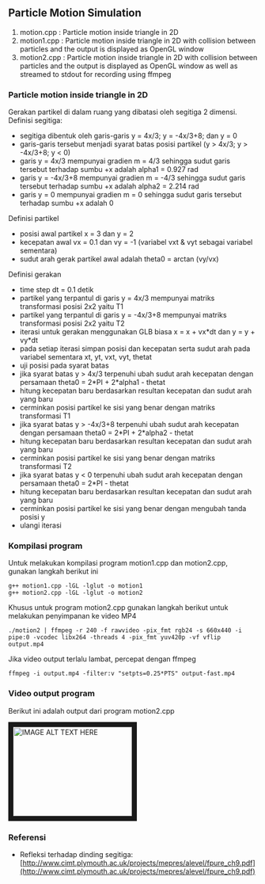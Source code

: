 ## Particle Motion Simulation

1. motion.cpp : Particle motion inside triangle in 2D
2. motion1.cpp : Particle motion inside triangle in 2D with collision between
  particles and the output is displayed as OpenGL window
3. motion2.cpp : Particle motion inside triangle in 2D with collision between
  particles and the output is displayed as OpenGL window as well as streamed to
  stdout for recording using ffmpeg


### Particle motion inside triangle in 2D

Gerakan partikel di dalam ruang yang dibatasi oleh segitiga 2 dimensi.
Definisi segitiga:

* segitiga dibentuk oleh garis-garis y = 4x/3; y = -4x/3+8; dan y = 0
* garis-garis tersebut menjadi syarat batas posisi partikel (y > 4x/3; y > -4x/3+8; y < 0)
* garis y = 4x/3 mempunyai gradien m = 4/3 sehingga sudut garis tersebut terhadap sumbu +x adalah alpha1 = 0.927 rad
* garis y = -4x/3+8 mempunyai  gradien m = -4/3 sehingga sudut garis tersebut terhadap sumbu +x adalah alpha2 = 2.214 rad
* garis y = 0 mempunyai gradien m = 0 sehingga sudut garis tersebut terhadap sumbu +x adalah 0

Definisi partikel

* posisi awal partikel x = 3 dan y = 2
* kecepatan awal vx = 0.1 dan vy = -1 (variabel vxt & vyt sebagai variabel sementara)
* sudut arah gerak partikel awal adalah theta0 = arctan (vy/vx)

Definisi gerakan
* time step dt = 0.1 detik
* partikel yang terpantul di garis y = 4x/3 mempunyai matriks transformasi posisi 2x2 yaitu T1
* partikel yang terpantul di garis y = -4x/3+8 mempunyai matriks transformasi posisi 2x2 yaitu T2
* iterasi untuk gerakan menggunakan GLB biasa x = x + vx\*dt dan y = y + vy\*dt
* pada setiap iterasi simpan posisi dan kecepatan serta sudut arah pada variabel sementara xt, yt, vxt, vyt, thetat
* uji posisi pada syarat batas
* jika syarat batas y > 4x/3 terpenuhi ubah sudut arah kecepatan dengan persamaan theta0 = 2\*PI + 2\*alpha1 - thetat
* hitung kecepatan baru berdasarkan resultan kecepatan dan sudut arah yang baru
* cerminkan posisi partikel ke sisi yang benar dengan matriks transformasi T1
* jika syarat batas y > -4x/3+8 terpenuhi ubah sudut arah kecepatan dengan persamaan theta0 = 2\*PI + 2\*alpha2 - thetat
* hitung kecepatan baru berdasarkan resultan kecepatan dan sudut arah yang baru
* cerminkan posisi partikel ke sisi yang benar dengan matriks transformasi T2
* jika syarat batas y < 0 terpenuhi ubah sudut arah kecepatan dengan persamaan theta0 = 2\*PI - thetat
* hitung kecepatan baru berdasarkan resultan kecepatan dan sudut arah yang baru
* cerminkan posisi partikel ke sisi yang benar dengan mengubah tanda posisi y
* ulangi iterasi

### Kompilasi program

Untuk melakukan kompilasi program motion1.cpp dan motion2.cpp, gunakan langkah
berikut ini

    g++ motion1.cpp -lGL -lglut -o motion1
    g++ motion2.cpp -lGL -lglut -o motion2

Khusus untuk program motion2.cpp gunakan langkah berikut untuk melakukan
penyimpanan ke video MP4

    ./motion2 | ffmpeg -r 240 -f rawvideo -pix_fmt rgb24 -s 660x440 -i pipe:0 -vcodec libx264 -threads 4 -pix_fmt yuv420p -vf vflip output.mp4

Jika video output terlalu lambat, percepat dengan ffmpeg

    ffmpeg -i output.mp4 -filter:v "setpts=0.25*PTS" output-fast.mp4

### Video output program

Berikut ini adalah output dari program motion2.cpp

<a href="http://www.youtube.com/watch?feature=player_embedded&v=8aVqEdP0xcU" target="_blank"><img src="http://img.youtube.com/vi/8aVqEdP0xcU/0.jpg" alt="IMAGE ALT TEXT HERE" width="240" height="180" border="10" /></a>

### Referensi

* Refleksi terhadap dinding segitiga: [http://www.cimt.plymouth.ac.uk/projects/mepres/alevel/fpure_ch9.pdf](http://www.cimt.plymouth.ac.uk/projects/mepres/alevel/fpure_ch9.pdf)
